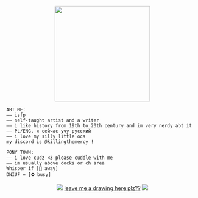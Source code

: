 <p align="center">
<image src="https://dl.glitter-graphics.com/pub/797/797250vxiyblcv7t.gif" width = 250px>
</p>
  
~~~
ABT ME:
—— isfp
—— self-taught artist and a writer
—— i like history from 19th to 20th century and im very nerdy abt it
—— PL/ENG, я сейчас учу русский
—— i love my silly little ocs
my discord is @killingthemercy !
~~~
~~~
PONY TOWN:
—— i love cudz <3 please cuddle with me
—— im usually above docks or ch area 
Whisper if [🌙 away]
DNIUF = [⛔️ busy]
~~~

<p align="center">
<image src="https://dl.glitter-graphics.com/pub/1122/1122889uis5gpr73p.gif">
<a href="https://eiseis.straw.page/">leave me a drawing here plz??</a>
<image src="https://dl.glitter-graphics.com/pub/1122/1122889uis5gpr73p.gif">
</p>
